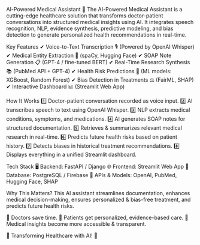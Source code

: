 AI-Powered Medical Assistant 🚀
The AI-Powered Medical Assistant is a cutting-edge healthcare solution that transforms doctor-patient conversations into structured medical insights using AI. It integrates speech recognition, NLP, evidence synthesis, predictive modeling, and bias detection to generate personalized health recommendations in real-time.

Key Features
✔ Voice-to-Text Transcription 🎙 (Powered by OpenAI Whisper)
✔ Medical Entity Extraction 🏥 (spaCy, Hugging Face)
✔ SOAP Note Generation 📋 (GPT-4 / fine-tuned BERT)
✔ Real-Time Research Synthesis 📚 (PubMed API + GPT-4)
✔ Health Risk Predictions 🔮 (ML models: XGBoost, Random Forest)
✔ Bias Detection in Treatments ⚖ (FairML, SHAP)
✔ Interactive Dashboard 📊 (Streamlit Web App)

How It Works
1️⃣ Doctor-patient conversation recorded as voice input.
2️⃣ AI transcribes speech to text using OpenAI Whisper.
3️⃣ NLP extracts medical conditions, symptoms, and medications.
4️⃣ AI generates SOAP notes for structured documentation.
5️⃣ Retrieves & summarizes relevant medical research in real-time.
6️⃣ Predicts future health risks based on patient history.
7️⃣ Detects biases in historical treatment recommendations.
8️⃣ Displays everything in a unified Streamlit dashboard.

Tech Stack
🖥 Backend: FastAPI / Django
🌐 Frontend: Streamlit Web App
📂 Database: PostgreSQL / Firebase
🔗 APIs & Models: OpenAI, PubMed, Hugging Face, SHAP

Why This Matters?
This AI assistant streamlines documentation, enhances medical decision-making, ensures personalized & bias-free treatment, and predicts future health risks.

🔹 Doctors save time.
🔹 Patients get personalized, evidence-based care.
🔹 Medical insights become more accessible & transparent.

🚀 Transforming Healthcare with AI! 💙
